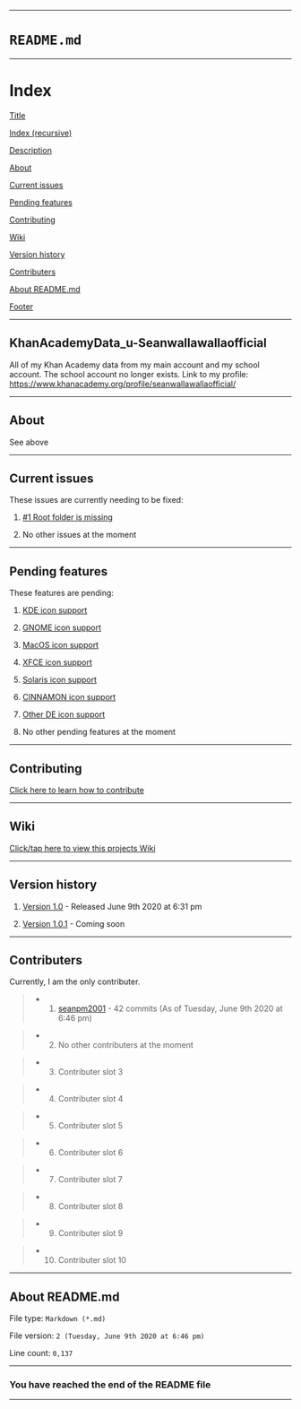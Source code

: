 ***

# `README.md`

***

# Index

[Title](https://github.com/seanpm2001/KhanAcademyData_u-Seanwallawallaofficial/edit/master/README.md#README.md)

[Index (recursive)](https://github.com/seanpm2001/KhanAcademyData_u-Seanwallawallaofficial/edit/master/README.md#Index)

[Description](https://github.com/seanpm2001/KhanAcademyData_u-Seanwallawallaofficial/edit/master/README.md#KhanAcademyData_u-Seanwallawallaofficial)

[About](https://github.com/seanpm2001/KhanAcademyData_u-Seanwallawallaofficial/edit/master/README.md#About)

[Current issues](https://github.com/seanpm2001/KhanAcademyData_u-Seanwallawallaofficial/edit/master/README.md#Current_issues)

[Pending features](https://github.com/seanpm2001/KhanAcademyData_u-Seanwallawallaofficial/edit/master/README.md#Pending_features)

[Contributing](https://github.com/seanpm2001/KhanAcademyData_u-Seanwallawallaofficial/edit/master/README.md#Contributing)

[Wiki](https://github.com/seanpm2001/KhanAcademyData_u-Seanwallawallaofficial/edit/master/README.md#Wiki)

[Version history](https://github.com/seanpm2001/KhanAcademyData_u-Seanwallawallaofficial/edit/master/README.md#Version_history)

[Contributers](https://github.com/seanpm2001/KhanAcademyData_u-Seanwallawallaofficial/edit/master/README.md#Contributers)

[About README.md](https://github.com/seanpm2001/KhanAcademyData_u-Seanwallawallaofficial/edit/master/README.md#About_README.md)

[Footer](https://github.com/seanpm2001/KhanAcademyData_u-Seanwallawallaofficial/edit/master/README.md#You_have_reached_the_end_of_the_README_file)

***

## KhanAcademyData_u-Seanwallawallaofficial
All of my Khan Academy data from my main account and my school account. The school account no longer exists. Link to my profile: https://www.khanacademy.org/profile/seanwallawallaofficial/

***

## About

See above

***

## Current issues

These issues are currently needing to be fixed:

1. [#1 Root folder is missing](https://github.com/seanpm2001/KhanAcademyData_u-Seanwallawallaofficial/issues/1)

2. No other issues at the moment

***

## Pending features

These features are pending:

1. [KDE icon support](https://www.kde.org/)

2. [GNOME icon support](https://www.gnome.org/)

3. [MacOS icon support](https://www.apple.com)

4. [XFCE icon support](https://xfce.org/)

5. [Solaris icon support](https://www.oracle.com/solaris/solaris11/)

6. [CINNAMON icon support](https://cinnamon-spices.linuxmint.com/)

7. [Other DE icon support](https://en.wikipedia.org/wiki/Desktop_environment)

8. No other pending features at the moment

***

## Contributing

[Click here to learn how to contribute](https://github.com/seanpm2001/KhanAcademyData_u-Seanwallawallaofficial/blob/master/CONTRIBUTING.md)

***

## Wiki

[Click/tap here to view this projects Wiki](https://github.com/seanpm2001/KhanAcademyData_u-Seanwallawallaofficial/wiki)

***

## Version history

1. [Version 1.0](https://github.com/seanpm2001/KhanAcademyData_u-Seanwallawallaofficial/releases/tag/V1.0) - Released June 9th 2020 at 6:31 pm

2. [Version 1.0.1](https://www.example.com) - Coming soon

***

## Contributers

Currently, I am the only contributer.

> * 1. [seanpm2001](https://github.com/seanpm2001/) - 42 commits (As of Tuesday, June 9th 2020 at 6:46 pm)

> * 2. No other contributers at the moment

> * 3. Contributer slot 3

> * 4. Contributer slot 4

> * 5. Contributer slot 5

> * 6. Contributer slot 6

> * 7. Contributer slot 7

> * 8. Contributer slot 8

> * 9. Contributer slot 9

> * 10. Contributer slot 10

***

## About README.md

File type: `Markdown (*.md)`

File version: `2 (Tuesday, June 9th 2020 at 6:46 pm)`

Line count: `0,137`

***

### You have reached the end of the README file

***
